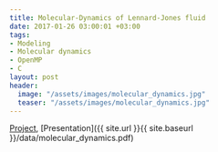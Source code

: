 ```yaml
---
title: Molecular-Dynamics of Lennard-Jones fluid
date: 2017-01-26 03:00:01 +03:00
tags:
- Modeling
- Molecular dynamics
- OpenMP
- C
layout: post
header:
  image: "/assets/images/molecular_dynamics.jpg"
  teaser: "/assets/images/molecular_dynamics.jpg"
---
```


[Project](https://github.com/akarazeev/MolecularDynamics-3sem-MIPT-2015), [Presentation]({{ site.url }}{{ site.baseurl }}/data/molecular_dynamics.pdf)
